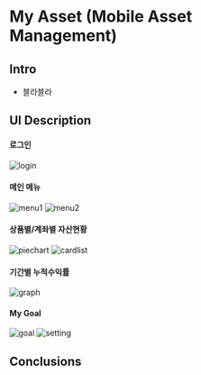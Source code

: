 # My Asset (Mobile Asset Management)
## Intro
- 블라블라

## UI Description
#### 로그인
![login](https://github.com/daysiee/android-my-asset-project/blob/main/login.jpg)
#### 메인 메뉴
![menu1](https://github.com/daysiee/android-my-asset-project/blob/main/menu1.jpg) ![menu2](https://github.com/daysiee/android-my-asset-project/blob/main/menu2.jpg) 
#### 상품별/계좌별 자산현황
![piechart](https://github.com/daysiee/android-my-asset-project/blob/main/piechart.jpg) ![cardlist](https://github.com/daysiee/android-my-asset-project/blob/main/cardlist.jpg) 
#### 기간별 누적수익률
![graph](https://github.com/daysiee/android-my-asset-project/blob/main/graph.jpg)
#### My Goal
![goal](https://github.com/daysiee/android-my-asset-project/blob/main/goal.jpg) ![setting](https://github.com/daysiee/android-my-asset-project/blob/main/setting.jpg) 
</br>

## Conclusions

